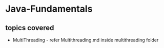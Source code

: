 # Java-Fundamentals

## topics covered

* MultiThreading - refer Multithreading.md inside multithreading folder
